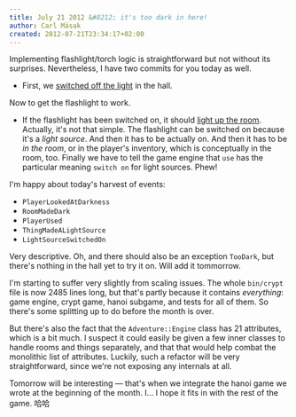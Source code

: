 ```yaml
---
title: July 21 2012 &#8212; it's too dark in here!
author: Carl Mäsak
created: 2012-07-21T23:34:17+02:00
---
```

Implementing flashlight/torch logic is straightforward but not without its
surprises. Nevertheless, I have two commits for you today as well.

* First, we [switched off the
  light](https://github.com/masak/crypt/commit/e90ce36e75c3d845951f22490e93c5dbfb8916cb)
  in the hall.

Now to get the flashlight to work.

* If the flashlight has been switched on, it should [light up the
  room](https://github.com/masak/crypt/commit/bc2bb141e7ea50a526db00736814d6d39c6f0d4e).
  Actually, it's not that simple. The flashlight can be switched on because
  it's a *light source*. And then it has to be actually on. And then it has
  to be *in the room*, or in the player's inventory, which is conceptually
  in the room, too. Finally we have to tell the game engine that `use` has the
  particular meaning `switch on` for light sources. Phew!

I'm happy about today's harvest of events:

* `PlayerLookedAtDarkness`
* `RoomMadeDark`
* `PlayerUsed`
* `ThingMadeALightSource`
* `LightSourceSwitchedOn`

Very descriptive. Oh, and there should also be an exception `TooDark`, but
there's nothing in the hall yet to try it on. Will add it tommorrow.

I'm starting to suffer very slightly from scaling issues. The whole `bin/crypt`
file is now 2485 lines long, but that's partly because it contains
*everything*: game engine, crypt game, hanoi subgame, and tests for all of
them. So there's some splitting up to do before the month is over.

But there's also the fact that the `Adventure::Engine` class has 21 attributes,
which is a bit much. I suspect it could easily be given a few inner classes to
handle rooms and things separately, and that that would help combat the
monolithic list of attributes. Luckily, such a refactor will be very
straightforward, since we're not exposing any internals at all.

Tomorrow will be interesting &mdash; that's when we integrate the hanoi game we
wrote at the beginning of the month. I... I hope it fits in with the rest of
the game. 哈哈
